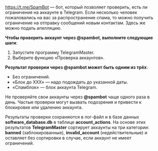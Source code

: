 
https://t.me/SpamBot — бот, который позволяет проверить, есть ли ограничения на аккаунте в Telegram. Если несколько человек пожаловались на вас за распространение спама, то можно получить ограничение на отправку сообщений новым контактам. Здесь же можно подать апелляцию.

**Чтобы проверить аккаунт через @spambot, выполните следующие шаги**:
1. Запустите программу TelegramMaster.
2. Выберите функцию «Проверка аккаунтов».

**Результат проверки через @spambot может быть одним из трёх**:
- Без ограничений.
- «Блок до XXX» — надо подождать до указанной даты.
- «Спамблок» — блок аккаунта Telegram.

Не проверяйте свои аккаунты через **@spambot** чаще одного раза в день. Частые проверки могут вызвать подозрения и привести к блокировке или удалению аккаунта.

Результаты проверки сохраняются в лог-файл и в базе данных **software_database.db** в таблице **account_actions**. На основе этих результатов **TelegramMaster** сортирует аккаунты на три категории: **banned** (заблокированные), **invalid_account** (недействительные) и оставляет без сортировки в случае, если аккаунт не имеет ограничений. 